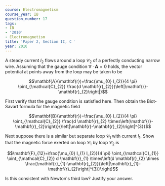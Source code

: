 ```yaml
---
course: Electromagnetism
course_year: IB
question_number: 17
tags:
- IB
- '2010'
- Electromagnetism
title: 'Paper 2, Section II, C '
year: 2010
---
```




A steady current $I_{2}$ flows around a loop $\mathcal{C}_{2}$ of a perfectly conducting narrow wire. Assuming that the gauge condition $\nabla \cdot \mathbf{A}=0$ holds, the vector potential at points away from the loop may be taken to be

$$\mathbf{A}(\mathbf{r})=\frac{\mu_{0} I_{2}}{4 \pi} \oint_{\mathcal{C}_{2}} \frac{d \mathbf{r}_{2}}{\left|\mathbf{r}-\mathbf{r}_{2}\right|}$$

First verify that the gauge condition is satisfied here. Then obtain the Biot-Savart formula for the magnetic field

$$\mathbf{B}(\mathbf{r})=\frac{\mu_{0} I_{2}}{4 \pi} \oint_{\mathcal{C}_{2}} \frac{d \mathbf{r}_{2} \times\left(\mathbf{r}-\mathbf{r}_{2}\right)}{\left|\mathbf{r}-\mathbf{r}_{2}\right|^{3}}$$

Next suppose there is a similar but separate loop $\mathcal{C}_{1}$ with current $I_{1}$. Show that the magnetic force exerted on loop $\mathcal{C}_{1}$ by loop $\mathcal{C}_{2}$ is

$$\mathbf{F}_{12}=\frac{\mu_{0} I_{1} I_{2}}{4 \pi} \oint_{\mathcal{C}_{1}} \oint_{\mathcal{C}_{2}} d \mathbf{r}_{1} \times\left(d \mathbf{r}_{2} \times \frac{\mathbf{r}_{1}-\mathbf{r}_{2}}{\left|\mathbf{r}_{1}-\mathbf{r}_{2}\right|^{3}}\right)$$

Is this consistent with Newton's third law? Justify your answer.